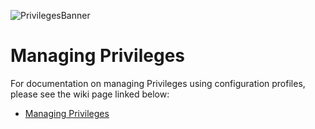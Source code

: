 ![PrivilegesBanner](https://github.com/SAP/macOS-enterprise-privileges/blob/main/readme_images/privileges_banner.gif)

# Managing Privileges

For documentation on managing Privileges using configuration profiles, please see the wiki page linked below:

* [Managing Privileges](https://github.com/SAP/macOS-enterprise-privileges/wiki/Managing-Privileges)
